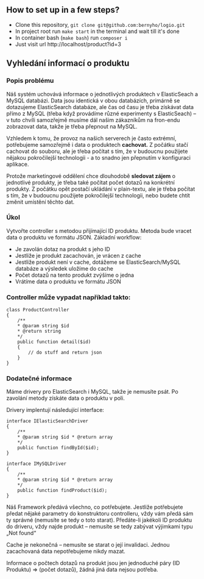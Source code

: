 ## How to set up in a few steps?
- Clone this repository, ```git clone git@github.com:bernyho/logio.git```
- In project root run ```make start``` in the terminal and wait till it's done
- In container bash (```make bash```) run ```composer i```
- Just visit url http://localhost/product?id=3

## Vyhledání informací o produktu
### Popis problému
Náš systém uchovává informace o jednotlivých produktech v ElasticSeach a MySQL databázi. Data jsou identická v obou databázích, primárně se dotazujeme ElasticSearch databáze, ale čas od času je třeba získávat data přímo z MySQL (třeba když provádíme různé experimenty s ElasticSeach) – v tuto chvíli samozřejmě musíme dál našim zákazníkům na fron-endu zobrazovat data, takže je třeba přepnout na MySQL.

Vzhledem k tomu, že provoz na našich serverech je často extrémní, potřebujeme samozřejmě i data o produktech **cachovat.** Z počátku stačí cachovat do souboru, ale je třeba počítat s tím, že v budoucnu použijete nějakou pokročilejší technologii - a to snadno jen přepnutím v konfiguraci aplikace.

Protože marketingové oddělení chce dlouhodobě **sledovat zájem** o jednotlivé produkty, je třeba také počítat počet dotazů na konkrétní produkty. Z počátku opět postačí ukládání v plain-textu, ale je třeba počítat s tím, že v budoucnu použijete pokročilejší technologii, nebo budete chtít změnit umístění těchto dat.


### Úkol
Vytvořte controller s metodou přijímající ID produktu. Metoda bude vracet data o produktu ve formátu JSON.
Základní workflow:
- Je zavolán dotaz na produkt s jeho ID
- Jestliže je produkt zacachován, je vrácen z cache
- Jestliže produkt není v cache, dotážeme se ElasticSearch/MySQL databáze a výsledek uložíme do cache
- Počet dotazů na tento produkt zvýšíme o jedna
- Vrátíme data o produktu ve formátu JSON 

### Controller může vypadat například takto:
```
class ProductController
{
    /**
    * @param string $id 
    * @return string
    */
    public function detail($id)
    {
        // do stuff and return json
    }
}
```

### Dodatečné informace
Máme drivery pro ElasticSearch i MySQL, takže je nemusíte psát. Po zavolání metody získáte data o produktu v poli. 

Drivery implentují následující interface:
```
interface IElasticSearchDriver
{
    /**
    * @param string $id * @return array
    */
    public function findById($id);
}

interface IMySQLDriver
{
    /**
    * @param string $id * @return array
    */
    public function findProduct($id);
}
```

Náš Framework předává všechno, co potřebujete. Jestliže potřebujete předat nějaké parametry do konstruktoru controlleru, vždy vám předá sám ty správné (nemusíte se tedy o toto starat). Předáte-li jakékoli ID produktu do driveru, vždy najde produkt – nemusíte se tedy zabývat výjimkami typu „Not found“

Cache je nekonečná – nemusíte se starat o její invalidaci. Jednou zacachovaná data nepotřebujeme nikdy mazat.

Informace o počtech dotazů na produkt jsou jen jednoduché páry (ID Produktu) => (počet dotazů), žádná jiná data nejsou potřeba.
